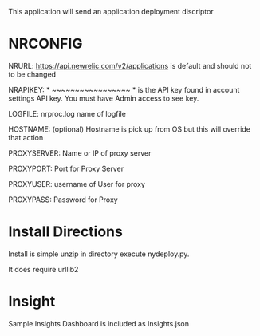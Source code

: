 This application will send an application deployment discriptor 

# NRCONFIG
NRURL: https://api.newrelic.com/v2/applications is default and should not to be changed

NRAPIKEY: * ~~~~~~~~~~~~~~~~~ * is the API key found in account settings API key.  You must have Admin access to see key.

LOGFILE: nrproc.log name of logfile


HOSTNAME:  (optional) Hostname is pick up from OS but this will override that action

PROXYSERVER: Name or IP of proxy server

PROXYPORT: Port for Proxy Server

PROXYUSER: username of User for proxy

PROXYPASS: Password for Proxy

# Install Directions
Install is simple unzip in directory execute nydeploy.py.  


It does require urllib2

# Insight

Sample Insights Dashboard is included as Insights.json

